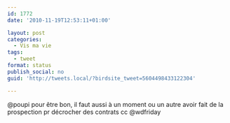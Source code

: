 ```yaml
---
id: 1772
date: '2010-11-19T12:53:11+01:00'

layout: post
categories:
  - Vis ma vie
tags:
  - tweet
format: status
publish_social: no
guid: 'http://tweets.local/?birdsite_tweet=5604498433122304'

---
```


@poupi pour être bon, il faut aussi à un moment ou un autre avoir fait de la prospection pr décrocher des contrats cc @wdfriday